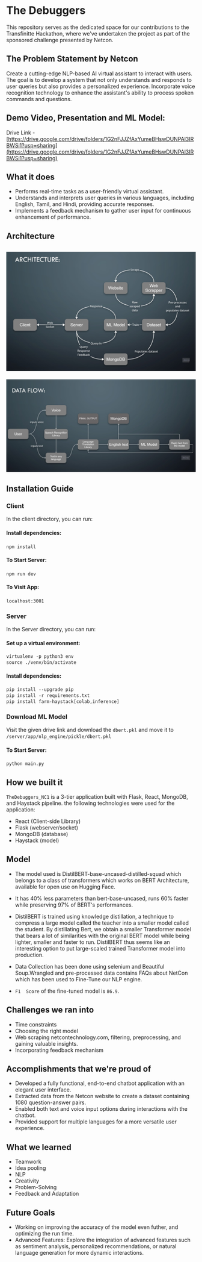 
# The Debuggers

This repository serves as the dedicated space for our contributions to the Transfinitte Hackathon, where we've undertaken the project as part of the sponsored challenge presented by Netcon.

## The Problem Statement by Netcon
Create a cutting-edge NLP-based AI virtual assistant to interact with users. The goal is to develop a system that not only understands and responds to user queries but also provides a personalized experience. Incorporate voice recognition technology to enhance the assistant's ability to process spoken commands and questions.

## Demo Video, Presentation and ML Model:

Drive Link - [https://drive.google.com/drive/folders/1G2nFJJZfAxYumeBHswDUNPAl3IRBWSi1?usp=sharing](https://drive.google.com/drive/folders/1G2nFJJZfAxYumeBHswDUNPAl3IRBWSi1?usp=sharing)

## What it does

- Performs real-time tasks as a user-friendly virtual assistant.
- Understands and interprets user queries in various languages, including English, Tamil, and Hindi, providing accurate responses.
- Implements a feedback mechanism to gather user input for continuous enhancement of performance.

## Architecture
![architecture](assets/image-2.png)
---
![data flow](assets/image-1.png)

## Installation Guide

### Client
In the client directory, you can run:
#### Install dependencies: 
```npm install```

#### To Start Server:
```npm run dev``` 

#### To Visit App:
```localhost:3001```

### Server
In the Server directory, you can run:
#### Set up a virtual environment:
```
virtualenv -p python3 env
source ./venv/bin/activate
```

#### Install dependencies: 
```
pip install --upgrade pip
pip install -r requirements.txt
pip install farm-haystack[colab,inference]
```

### Download ML Model

Visit the given drive link and download the `dbert.pkl` and move it to `/server/app/nlp_engine/pickle/dbert.pkl`

#### To Start Server:
```python main.py``` 


## How we built it

`TheDebuggers_NC1` is a 3-tier application built with Flask, React, MongoDB, and Haystack pipeline. the following technologies were used for the application:

- React (Client-side Library)
- Flask (webserver/socket)
- MongoDB (database)
- Haystack (model)

## Model
- The model used is DistilBERT-base-uncased-distilled-squad which belongs to a class of transformers which works on BERT Architecture, available for open use on Hugging Face. 
- It has 40% less parameters than bert-base-uncased, runs 60% faster while preserving 97% of BERT's performances.
- DistilBERT is trained using knowledge distillation, a technique to compress a large model called the teacher into a smaller model called the student. By distillating Bert, we obtain a smaller Transformer model that bears a lot of similarities with the original BERT model while being lighter, smaller and faster to run. DistilBERT thus seems like an interesting option to put large-scaled trained Transformer model into production.

- Data Collection has been done using selenium and Beautiful Soup.Wrangled and pre-processed data contains FAQs about NetCon which has been used to Fine-Tune our NLP engine.

- ``F1  Score`` of the fine-tuned model is ``86.9``.



## Challenges we ran into

- Time constraints
- Choosing the right model
- Web scraping netcontechnology.com, filtering, preprocessing, and gaining valuable insights.
- Incorporating feedback mechanism


## Accomplishments that we're proud of

- Developed a fully functional, end-to-end chatbot application with an elegant user interface.
- Extracted data from the Netcon website to create a dataset containing 1080 question-answer pairs.
- Enabled both text and voice input options during interactions with the chatbot.
- Provided support for multiple languages for a more versatile user experience.

## What we learned

- Teamwork
- Idea pooling
- NLP
- Creativity
- Problem-Solving
- Feedback and Adaptation

## Future Goals

- Working on improving the accuracy of the model even futher, and optimizing the run time.
- Advanced Features: Explore the integration of advanced features such as sentiment analysis, personalized recommendations, or natural language generation for more dynamic interactions.
